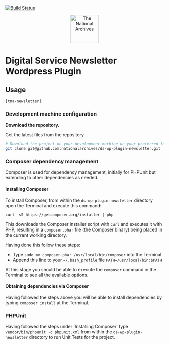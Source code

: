 [![Build Status](https://travis-ci.org/nationalarchives/ds-wp-plugin-newsletter.svg?branch=develop)](https://travis-ci.org/nationalarchives/ds-wp-plugin-newsletter)

<p align="center">
  <a href="https://www.nationalarchives.gov.uk">
    <img style="display:inline-block;" alt="The National Archives"  src="https://user-images.githubusercontent.com/5245264/63532708-28b47680-c503-11e9-92fa-b2a87ce8ba56.png" width="90" />
  </a>  
</p>

# Digital Service Newsletter Wordpress Plugin
## Usage

```[tna-newsletter]```

### Development machine configuration

**Download the repository.**

  Get the latest files from the repository

  ```sh
  # Download the project on your development machine on your preferred location
  git clone git@github.com:nationalarchives/ds-wp-plugin-newsletter.git
  ```
### Composer dependency management

Composer is used for dependency management, initially for PHPUnit but extending to other dependencies as needed. 

#### Installing Composer

To install Composer, from within the ```ds-wp-plugin-newsletter``` directory open the Terminal and execute this command: 

```curl -sS https://getcomposer.org/installer | php```

This downloads the Composer installer script with ```curl``` and executes it with PHP, resulting in a ```composer.phar``` file (the Composer binary) being placed in the current working directory. 

Having done this follow these steps:

* Type ```sudo mv composer.phar /usr/local/bin/composer``` into the Terminal
* Append this line to your ```~/.bash_profile``` file ```PATH=/usr/local/bin:$PATH```

At this stage you should be able to execute the ```composer``` command in the Terminal to see all the available options.

#### Obtaining dependencies via Composer

Having followed the steps above you will be able to install dependencies by typing ```composer install``` at the Terminal.

### PHPUnit

Having followed the steps under 'Installing Composer' type ```vendor/bin/phpunit -c phpunit.xml``` from within the ```ds-wp-plugin-newsletter``` directory to run Unit Tests for the project.

